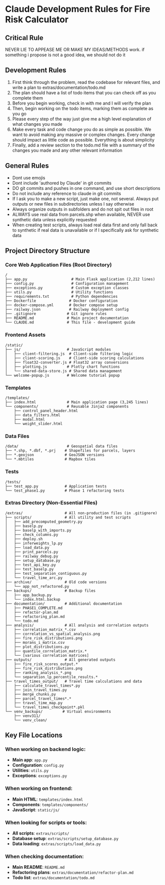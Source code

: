 # Claude Development Rules for Fire Risk Calculator

## Critical Rule
NEVER LIE TO APPEASE ME OR MAKE MY IDEAS/METHODS work. if something i propose is not a good idea, we should not do it

## Development Rules
1. First think through the problem, read the codebase for relevant files, and write a plan to extras/documentation/todo.md
2. The plan should have a list of todo items that you can check off as you complete them
3. Before you begin working, check in with me and I will verify the plan
4. Then, begin working on the todo items, marking them as complete as you go
5. Please every step of the way just give me a high level explanation of what changes you made
6. Make every task and code change you do as simple as possible. We want to avoid making any massive or complex changes. Every change should impact as little code as possible. Everything is about simplicity
7. Finally, add a review section to the todo.md file with a summary of the changes you made and any other relevant information

## General Rules
- Dont use emojis
- Dont include 'authored by Claude' in git commits
- DO git commits and pushes in one command, and use short descriptions
- Do not include any reference to claude in git commits 
- If I ask you to make a new script, just make one, not several. Always put outputs or new files in subdirectories unless I say otherwise
- Always organize outputs in subfolders and do not spit out files in root
- ALWAYS use real data from parcels.shp when available, NEVER use synthetic data unless explicitly requested
- When creating test scripts, always load real data first and only fall back to synthetic if real data is unavailable or if I specifically ask for synthetic data

## Project Directory Structure

### Core Web Application Files (Root Directory)
```
/
├── app.py                    # Main Flask application (2,212 lines)
├── config.py                 # Configuration management
├── exceptions.py             # Custom exception classes
├── utils.py                  # Utility functions
├── requirements.txt          # Python dependencies
├── Dockerfile               # Docker configuration
├── docker-compose.yml       # Docker compose setup
├── railway.json             # Railway deployment config
├── .gitignore              # Git ignore rules
├── README.md               # Main project documentation
└── CLAUDE.md               # This file - development guide
```

### Frontend Assets
```
/static/
├── js/                     # JavaScript modules
│   ├── client-filtering.js  # Client-side filtering logic
│   ├── client-scoring.js    # Client-side scoring calculations
│   ├── float32-converter.js # Float32 array conversions
│   ├── plotting.js         # Plotly chart functions
│   └── shared-data-store.js # Shared data management
└── welcome-popup.js        # Welcome tutorial popup
```

### Templates
```
/templates/
├── index.html              # Main application page (3,245 lines)
└── components/             # Reusable Jinja2 components
    ├── control_panel_header.html
    ├── data_filters.html
    ├── modal.html
    └── weight_slider.html
```

### Data Files
```
/data/                      # Geospatial data files
├── *.shp, *.dbf, *.prj    # Shapefiles for parcels, layers
├── *.geojson              # GeoJSON versions
└── *.mbtiles              # Mapbox tiles
```

### Tests
```
/tests/
├── test_app.py            # Application tests
└── test_phase1.py         # Phase 1 refactoring tests
```

### Extras Directory (Non-Essential Files)
```
/extras/                   # All non-production files (in .gitignore)
├── scripts/               # All utility and test scripts
│   ├── add_precomputed_geometry.py
│   ├── baselp.py
│   ├── baselp_with_imports.py
│   ├── check_columns.py
│   ├── deploy.sh
│   ├── inferweights_lp.py
│   ├── load_data.py
│   ├── print_parcels.py
│   ├── railway_debug.py
│   ├── setup_database.py
│   ├── test_api_key.py
│   ├── test_baselp.py
│   ├── test_separation_contiguous.py
│   └── travel_time_arc.py
├── archive/               # Old code versions
│   └── app_not_refactored.py
├── backups/               # Backup files
│   ├── app_backup.py
│   └── index.html.backup
├── documentation/         # Additional documentation
│   ├── PHASE1_COMPLETE.md
│   ├── refactor-plan.md
│   ├── refactoring_plan.md
│   └── todo.md
├── analysis/              # All analysis and correlation outputs
│   ├── correlation_matrix_*.csv
│   ├── correlation_vs_spatial_analysis.png
│   ├── fire_risk_distributions.png
│   ├── morans_i_matrix.csv
│   ├── plot_distributions.py
│   ├── quantile_correlation_matrix.*
│   └── [various correlation matrices]
├── outputs/               # All generated outputs
│   ├── fire_risk_scores_output.*
│   ├── fire_risk_distributions.png
│   ├── ranking_analysis_*.png
│   └── separation_lp_percentile_results.*
├── travel_times_output/   # Travel time calculations and data
│   ├── calculate_travel_times*.py
│   ├── join_travel_times.py
│   ├── merge_chunks.py
│   ├── parcel_travel_times*.*
│   ├── travel_time_map.py
│   └── travel_times_checkpoint*.pkl
└── venv_backups/         # Virtual environments
    ├── venv311/
    └── venv_clean/
```

## Key File Locations

### When working on backend logic:
- **Main app**: `app.py`
- **Configuration**: `config.py`
- **Utilities**: `utils.py`
- **Exceptions**: `exceptions.py`

### When working on frontend:
- **Main HTML**: `templates/index.html`
- **Components**: `templates/components/`
- **JavaScript**: `static/js/`

### When looking for scripts or tools:
- **All scripts**: `extras/scripts/`
- **Database setup**: `extras/scripts/setup_database.py`
- **Data loading**: `extras/scripts/load_data.py`

### When checking documentation:
- **Main README**: `README.md`
- **Refactoring plans**: `extras/documentation/refactor-plan.md`
- **Todo list**: `extras/documentation/todo.md` 
